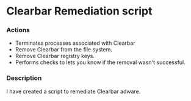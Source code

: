 # Clearbar Remediation script

### Actions
- Terminates processes associated with Clearbar 
- Remove Clearbar from the file system.
- Remove Clearbar registry keys.
- Performs checks to lets you know if the removal wasn't successful.

### Description

I have created a script to remediate Clearbar adware.
